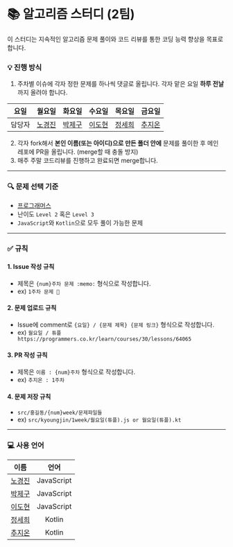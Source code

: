 # :books: 알고리즘 스터디 (2팀)
이 스터디는 지속적인 알고리즘 문제 풀이와 코드 리뷰를 통한 코딩 능력 향상을 목표로 합니다.

### :bulb: 진행 방식
1. 주차별 이슈에 각자 정한 문제를 하나씩 댓글로 올립니다. 각자 맡은 요일 **하루 전날**까지 올려야 합니다.

|요일|월요일|화요일|수요일|목요일|금요일|
|---|:---:|:---:|:---:|:---:|:---:|
|담당자|[노경진](https://github.com/kyoung-jnn)|[박제구](https://github.com/Zigje9)|[이도현](https://github.com/ksmfou98)|[정세희](https://github.com/jsh-me)|[추지온](https://github.com/jionchu)|

2. 각자 fork해서 **본인 이름(또는 아이디)으로 만든 폴더 안에** 문제를 풀이한 후 메인 레포에 PR을 올립니다. (merge할 때 충돌 방지)
3. 매주 주말 코드리뷰를 진행하고 완료되면 merge합니다.
---
### :mag: 문제 선택 기준
- [프로그래머스](https://programmers.co.kr/learn/challenges)
- 난이도 `Level 2` 혹은 `Level 3`
- `JavaScript`와 `Kotlin`으로 모두 풀이 가능한 문제
---
### :white_check_mark: 규칙
#### 1. Issue 작성 규칙
- 제목은 `{num}주차 문제 :memo:` 형식으로 작성합니다.
- ex) `1주차 문제 📝`
#### 2. 문제 업로드 규칙
- Issue에 comment로 `{요일} / {문제 제목} {문제 링크}` 형식으로 작성합니다.
- ex) `월요일 / 튜플 https://programmers.co.kr/learn/courses/30/lessons/64065`
#### 3. PR 작성 규칙
- 제목은 `이름 : {num}주차` 형식으로 작성합니다.
- ex) `추지온 : 1주차`
#### 4. 문제 저장 규칙
- `src/홍길동/{num}week/문제파일들`
- ex) `src/kyoungjin/1week/월요일(튜플).js or 월요일(튜플).kt`
---
### :computer: 사용 언어
|이름|언어|
|---|:---:|
|[노경진](https://github.com/kyoung-jnn)|JavaScript|
|[박제구](https://github.com/Zigje9)|JavaScript|
|[이도현](https://github.com/ksmfou98)|JavaScript|
|[정세희](https://github.com/jsh-me)|Kotlin|
|[추지온](https://github.com/jionchu)|Kotlin|
